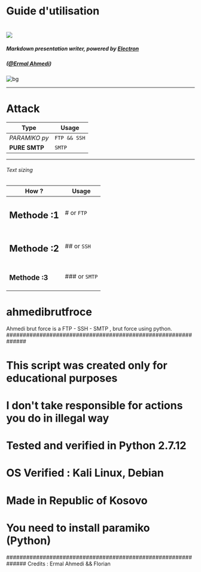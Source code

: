 Guide d'utilisation
===
<!-- $theme: gaia -->
# ![](https://swissclouding.com/miranio/background.jpg)

##### Markdown presentation writer, powered by [Electron](http://electron.atom.io/)

##### ([@Ermal Ahmedi](https://twitter.com/ErmalAhmedi))

![bg](https://swissclouding.com/miranio/background.jpg)

---

# Attack

Type | Usage
------------- | -----
*PARAMIKO py* | `FTP && SSH`
**PURE SMTP** | `SMTP`


---

###### Text sizing
How ?       | Usage
----------- | -----
<h2>Methode :1</h2> | # or `FTP`
<h2>Methode :2</h2> | ## or `SSH`
<h3>Methode :3</h3> | ### or `SMTP`

# ahmedibrutfroce
Ahmedi brut force is a FTP - SSH - SMTP , brut force using python.
##############################################################
# This script was created only for educational purposes      #
# I don't take responsible for actions you do in illegal way #
# Tested and verified in Python 2.7.12                       #
# OS Verified : Kali Linux, Debian                           #
# Made in Republic of Kosovo                                 #
# You need to install paramiko (Python)                      #
##############################################################
Credits : Ermal Ahmedi && Florian 
